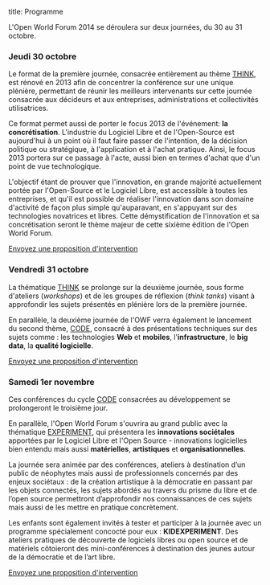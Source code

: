title: Programme

L'Open World Forum 2014 se déroulera sur deux journées, du 30 au 31 octobre.


### Jeudi 30 octobre

Le format de la première journée, consacrée entièrement au thème [THINK](/fr/think/), est rénové en 2013 afin de concentrer la conférence sur une unique plénière, permettant de réunir les meilleurs intervenants sur cette journée consacrée aux décideurs et aux entreprises, administrations et collectivités utilisatrices.

Ce format permet aussi de porter le focus 2013 de l'événement: **la concrétisation**. L'industrie du Logiciel Libre et de l'Open-Source est aujourd'hui à un point où il faut faire passer de l'intention, de la décision politique ou stratégique, à l'application et à l'achat pratique. Ainsi, le focus 2013 portera sur ce passage à l'acte, aussi bien en termes d'achat que d'un point de vue technologique.

L'objectif étant de prouver que l'innovation, en grande majorité actuellement portée par l'Open-Source et le Logiciel Libre, est accessible à toutes les entreprises, et qu'il est possible de réaliser l'innovation dans son domaine d'activité de façon plus simple qu'auparavant, en s'appuyant sur des technologies novatrices et libres. Cette démystification de l'innovation et sa concrétisation seront le thème majeur de cette sixième édition de l'Open World Forum.

<a class="btn" href="/fr/news/cfp/#envoi-proposition">Envoyez une proposition d'intervention</a>



### Vendredi 31 octobre

La thématique [THINK](/fr/think/) se prolonge sur la deuxième journée, sous forme d'ateliers (*workshops*) et de les groupes de réflexion (*think tanks*) visant à approfondir les sujets présentés en plénière lors de la première journée.

En parallèle, la deuxième journée de l'OWF verra également le lancement du second thème, [CODE](/fr/code/), consacré à des présentations techniques sur des sujets comme : les technologies **Web** et **mobiles**, l'**infrastructure**, le **big data**, la **qualité logicielle**.

<a class="btn" href="/fr/news/cfp/#envoi-proposition">Envoyez une proposition d'intervention</a>


### Samedi 1er novembre

Ces conférences du cycle [CODE](/fr/code/) consacrées au développement se prolongeront le troisième jour.

En parallèle, l'Open World Forum s'ouvrira au grand public avec la thématique [EXPERIMENT](/fr/experiment/), qui présentera les **innovations sociétales** apportées par le Logiciel Libre et l'Open Source - innovations logicielles bien entendu mais aussi **matérielles**, **artistiques** et **organisationnelles**.

La journée sera animée par des conférences, ateliers à destination d’un public de néophytes mais aussi de professionnels concernés par des enjeux sociétaux : de la création artistique à la démocratie en passant par les objets connectés, les sujets abordés au travers du prisme du libre et de l’open source permettront d’approfondir nos connaissances de ces sujets mais aussi de les mettre en pratique concrètement.

Les enfants sont également invités à tester et participer à la journée avec un programme spécialement concocté pour eux : **KIDEXPERIMENT**. Des ateliers pratiques de découverte de logiciels libres ou open source et de matériels côtoieront des mini-conférences à destination des jeunes autour de la démocratie et de l’art libre.

<a class="btn" href="/fr/news/cfp/#envoi-proposition">Envoyez une proposition d'intervention</a>
